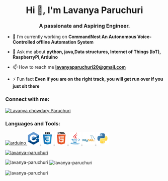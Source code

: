 <h1 align="center">Hi 👋, I'm Lavanya Paruchuri</h1>
<h3 align="center">A passionate and Aspiring Engineer.</h3>


- 🔭 I’m currently working on **CommandNest An Autonomous Voice-Controlled offline Automation System**

- 💬 Ask me about **python, java,Data structures, Internet of Things (IoT), RaspberryPi,Arduino**

- 📫 How to reach me **lavanyaparuchuri20@gmail.com**

- ⚡ Fun fact **Even if you are on the right track, you will get run over if you just sit there**

<h3 align="left">Connect with me:</h3>
<p align="left">
<a href="https://www.linkedin.com/in/lavanya-chowdary-paruchuri-93a82b258/" target="blank"><img align="center" src="https://raw.githubusercontent.com/rahuldkjain/github-profile-readme-generator/master/src/images/icons/Social/linked-in-alt.svg" alt="Lavanya chowdary Paruchuri" height="30" width="40" /></a>
</p>

<h3 align="left">Languages and Tools:</h3>
<p align="left"> <a href="https://www.arduino.cc/" target="_blank" rel="noreferrer"> <img src="https://cdn.worldvectorlogo.com/logos/arduino-1.svg" alt="arduino" width="40" height="40"/> </a> <a href="https://www.w3schools.com/cpp/" target="_blank" rel="noreferrer"> <img src="https://raw.githubusercontent.com/devicons/devicon/master/icons/cplusplus/cplusplus-original.svg" alt="cplusplus" width="40" height="40"/> </a> <a href="https://www.w3schools.com/css/" target="_blank" rel="noreferrer"> <img src="https://raw.githubusercontent.com/devicons/devicon/master/icons/css3/css3-original-wordmark.svg" alt="css3" width="40" height="40"/> </a> <a href="https://www.w3.org/html/" target="_blank" rel="noreferrer"> <img src="https://raw.githubusercontent.com/devicons/devicon/master/icons/html5/html5-original-wordmark.svg" alt="html5" width="40" height="40"/> </a> <a href="https://www.java.com" target="_blank" rel="noreferrer"> <img src="https://raw.githubusercontent.com/devicons/devicon/master/icons/java/java-original.svg" alt="java" width="40" height="40"/> </a> <a href="https://www.mysql.com/" target="_blank" rel="noreferrer"> <img src="https://raw.githubusercontent.com/devicons/devicon/master/icons/mysql/mysql-original-wordmark.svg" alt="mysql" width="40" height="40"/> </a>  <a href="https://www.python.org" target="_blank" rel="noreferrer"> <img src="https://raw.githubusercontent.com/devicons/devicon/master/icons/python/python-original.svg" alt="python" width="40" height="40"/> </a> </p>

<p align="left"> <a href="https://github.com/ryo-ma/github-profile-trophy"><img src="https://github-profile-trophy.vercel.app/?username=lavanya-paruchuri" alt="lavanya-paruchuri" /></a> </p>

<p><img align="left" src="https://github-readme-stats.vercel.app/api/top-langs?username=lavanya-paruchuri&show_icons=true&locale=en&layout=compact" alt="lavanya-paruchuri" /></p>

<p>&nbsp;<img align="center" src="https://github-readme-stats.vercel.app/api?username=lavanya-paruchuri&show_icons=true&locale=en" alt="lavanya-paruchuri" /></p>

<p><img align="center" src="https://github-readme-streak-stats.herokuapp.com/?user=lavanya-paruchuri&" alt="lavanya-paruchuri" /></p>
